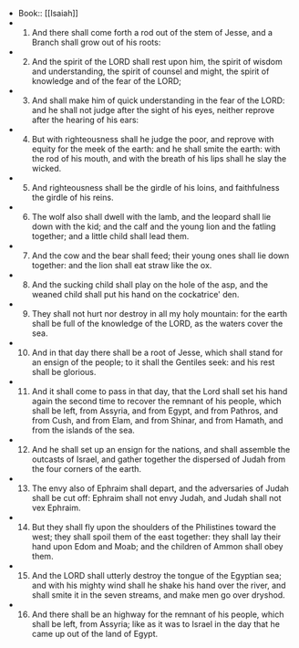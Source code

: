 - Book:: [[Isaiah]]
- 1. And there shall come forth a rod out of the stem of Jesse, and a Branch shall grow out of his roots:
- 2. And the spirit of the LORD shall rest upon him, the spirit of wisdom and understanding, the spirit of counsel and might, the spirit of knowledge and of the fear of the LORD;
- 3. And shall make him of quick understanding in the fear of the LORD: and he shall not judge after the sight of his eyes, neither reprove after the hearing of his ears:
- 4. But with righteousness shall he judge the poor, and reprove with equity for the meek of the earth: and he shall smite the earth: with the rod of his mouth, and with the breath of his lips shall he slay the wicked.
- 5. And righteousness shall be the girdle of his loins, and faithfulness the girdle of his reins.
- 6. The wolf also shall dwell with the lamb, and the leopard shall lie down with the kid; and the calf and the young lion and the fatling together; and a little child shall lead them.
- 7. And the cow and the bear shall feed; their young ones shall lie down together: and the lion shall eat straw like the ox.
- 8. And the sucking child shall play on the hole of the asp, and the weaned child shall put his hand on the cockatrice' den.
- 9. They shall not hurt nor destroy in all my holy mountain: for the earth shall be full of the knowledge of the LORD, as the waters cover the sea.
- 10. And in that day there shall be a root of Jesse, which shall stand for an ensign of the people; to it shall the Gentiles seek: and his rest shall be glorious.
- 11. And it shall come to pass in that day, that the Lord shall set his hand again the second time to recover the remnant of his people, which shall be left, from Assyria, and from Egypt, and from Pathros, and from Cush, and from Elam, and from Shinar, and from Hamath, and from the islands of the sea.
- 12. And he shall set up an ensign for the nations, and shall assemble the outcasts of Israel, and gather together the dispersed of Judah from the four corners of the earth.
- 13. The envy also of Ephraim shall depart, and the adversaries of Judah shall be cut off: Ephraim shall not envy Judah, and Judah shall not vex Ephraim.
- 14. But they shall fly upon the shoulders of the Philistines toward the west; they shall spoil them of the east together: they shall lay their hand upon Edom and Moab; and the children of Ammon shall obey them.
- 15. And the LORD shall utterly destroy the tongue of the Egyptian sea; and with his mighty wind shall he shake his hand over the river, and shall smite it in the seven streams, and make men go over dryshod.
- 16. And there shall be an highway for the remnant of his people, which shall be left, from Assyria; like as it was to Israel in the day that he came up out of the land of Egypt.

